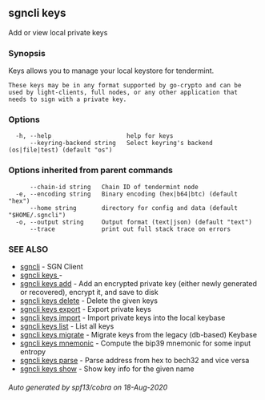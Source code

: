 ## sgncli keys

Add or view local private keys

### Synopsis

Keys allows you to manage your local keystore for tendermint.

    These keys may be in any format supported by go-crypto and can be
    used by light-clients, full nodes, or any other application that
    needs to sign with a private key.

### Options

```
  -h, --help                     help for keys
      --keyring-backend string   Select keyring's backend (os|file|test) (default "os")
```

### Options inherited from parent commands

```
      --chain-id string   Chain ID of tendermint node
  -e, --encoding string   Binary encoding (hex|b64|btc) (default "hex")
      --home string       directory for config and data (default "$HOME/.sgncli")
  -o, --output string     Output format (text|json) (default "text")
      --trace             print out full stack trace on errors
```

### SEE ALSO

* [sgncli](sgncli.md)	 - SGN Client
* [sgncli keys ](sgncli_keys_.md)	 - 
* [sgncli keys add](sgncli_keys_add.md)	 - Add an encrypted private key (either newly generated or recovered), encrypt it, and save to disk
* [sgncli keys delete](sgncli_keys_delete.md)	 - Delete the given keys
* [sgncli keys export](sgncli_keys_export.md)	 - Export private keys
* [sgncli keys import](sgncli_keys_import.md)	 - Import private keys into the local keybase
* [sgncli keys list](sgncli_keys_list.md)	 - List all keys
* [sgncli keys migrate](sgncli_keys_migrate.md)	 - Migrate keys from the legacy (db-based) Keybase
* [sgncli keys mnemonic](sgncli_keys_mnemonic.md)	 - Compute the bip39 mnemonic for some input entropy
* [sgncli keys parse](sgncli_keys_parse.md)	 - Parse address from hex to bech32 and vice versa
* [sgncli keys show](sgncli_keys_show.md)	 - Show key info for the given name

###### Auto generated by spf13/cobra on 18-Aug-2020

